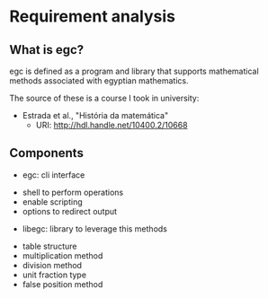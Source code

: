 # Requirement analysis

## What is egc?

egc is defined as a program and library that supports mathematical methods
associated with egyptian mathematics.

The source of these is a course I took in university:
- Estrada et al., "História da matemática"
  + URI: <http://hdl.handle.net/10400.2/10668>

## Components
- egc: cli interface
 + shell to perform operations
 + enable scripting
 + options to redirect output
- libegc: library to leverage this methods
 + table structure
 + multiplication method
 + division method
 + unit fraction type
 + false position method

